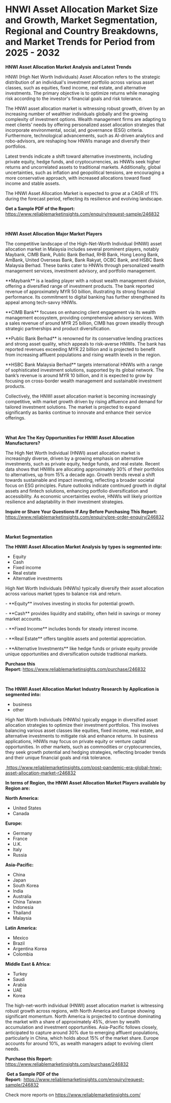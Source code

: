 <p><h1>HNWI Asset Allocation Market Size and Growth, Market Segmentation, Regional and Country Breakdowns, and Market Trends for Period from 2025 -  2032</h1></p><p><strong>HNWI Asset Allocation Market Analysis and Latest Trends</strong></p>
<p><p>HNWI (High Net Worth Individuals) Asset Allocation refers to the strategic distribution of an individual's investment portfolio across various asset classes, such as equities, fixed income, real estate, and alternative investments. The primary objective is to optimize returns while managing risk according to the investor's financial goals and risk tolerance.</p><p>The HNWI asset allocation market is witnessing robust growth, driven by an increasing number of wealthier individuals globally and the growing complexity of investment options. Wealth management firms are adapting to meet clients’ needs by offering personalized asset allocation strategies that incorporate environmental, social, and governance (ESG) criteria. Furthermore, technological advancements, such as AI-driven analytics and robo-advisors, are reshaping how HNWIs manage and diversify their portfolios.</p><p>Latest trends indicate a shift toward alternative investments, including private equity, hedge funds, and cryptocurrencies, as HNWIs seek higher returns and uncorrelated assets to traditional markets. Additionally, global uncertainties, such as inflation and geopolitical tensions, are encouraging a more conservative approach, with increased allocations toward fixed income and stable assets.</p><p>The HNWI Asset Allocation Market is expected to grow at a CAGR of 11% during the forecast period, reflecting its resilience and evolving landscape.</p></p>
<p><strong>Get a Sample PDF of the Report:&nbsp;</strong> <a href="https://www.reliablemarketinsights.com/enquiry/request-sample/246832?utm_campaign=3040&utm_medium=2&utm_source=Github&utm_content=ia&utm_term=30032025&utm_id=hnwi-asset-allocation">https://www.reliablemarketinsights.com/enquiry/request-sample/246832</a></p>
<p>&nbsp;</p>
<p><strong>HNWI Asset Allocation Major Market Players</strong></p>
<p><p>The competitive landscape of the High-Net-Worth Individual (HNWI) asset allocation market in Malaysia includes several prominent players, notably Maybank, CIMB Bank, Public Bank Berhad, RHB Bank, Hong Leong Bank, AmBank, United Overseas Bank, Bank Rakyat, OCBC Bank, and HSBC Bank Malaysia Berhad. These banks cater to HNWIs through personalized wealth management services, investment advisory, and portfolio management.</p><p>**Maybank** is a leading player with a robust wealth management division, offering a diversified range of investment products. The bank reported revenue of approximately MYR 50 billion, illustrating its strong financial performance. Its commitment to digital banking has further strengthened its appeal among tech-savvy HNWIs.</p><p>**CIMB Bank** focuses on enhancing client engagement via its wealth management ecosystem, providing comprehensive advisory services. With a sales revenue of around MYR 25 billion, CIMB has grown steadily through strategic partnerships and product diversification.</p><p>**Public Bank Berhad** is renowned for its conservative lending practices and strong asset quality, which appeals to risk-averse HNWIs. The bank has reported revenues exceeding MYR 22 billion and is projected to benefit from increasing affluent populations and rising wealth levels in the region.</p><p>**HSBC Bank Malaysia Berhad** targets international HNWIs with a range of sophisticated investment solutions, supported by its global network. The bank’s revenue is around MYR 10 billion, and it is expected to grow by focusing on cross-border wealth management and sustainable investment products.</p><p>Collectively, the HNWI asset allocation market is becoming increasingly competitive, with market growth driven by rising affluence and demand for tailored investment solutions. The market is projected to expand significantly as banks continue to innovate and enhance their service offerings.</p></p>
<p>&nbsp;</p>
<p><strong>What Are The Key Opportunities For HNWI Asset Allocation Manufacturers?</strong></p>
<p><p>The High Net Worth Individual (HNWI) asset allocation market is increasingly diverse, driven by a growing emphasis on alternative investments, such as private equity, hedge funds, and real estate. Recent data shows that HNWIs are allocating approximately 30% of their portfolios to alternatives, up from 15% a decade ago. Growth trends reveal a shift towards sustainable and impact investing, reflecting a broader societal focus on ESG principles. Future outlooks indicate continued growth in digital assets and fintech solutions, enhancing portfolio diversification and accessibility. As economic uncertainties evolve, HNWIs will likely prioritize resilience and adaptability in their investment strategies.</p></p>
<p><strong>Inquire or Share Your Questions If Any Before Purchasing This Report:</strong> <a href="https://www.reliablemarketinsights.com/enquiry/pre-order-enquiry/246832?utm_campaign=3040&utm_medium=2&utm_source=Github&utm_content=ia&utm_term=30032025&utm_id=hnwi-asset-allocation">https://www.reliablemarketinsights.com/enquiry/pre-order-enquiry/246832</a></p>
<p>&nbsp;</p>
<p><strong>Market Segmentation</strong></p>
<p><strong>The HNWI Asset Allocation Market Analysis by types is segmented into:</strong></p>
<p><ul><li>Equity</li><li>Cash</li><li>Fixed income</li><li>Real estate</li><li>Alternative investments</li></ul></p>
<p><p>High Net Worth Individuals (HNWIs) typically diversify their asset allocation across various market types to balance risk and return. </p><p>- **Equity** involves investing in stocks for potential growth.</p><p>- **Cash** provides liquidity and stability, often held in savings or money market accounts. </p><p>- **Fixed Income** includes bonds for steady interest income. </p><p>- **Real Estate** offers tangible assets and potential appreciation. </p><p>- **Alternative Investments** like hedge funds or private equity provide unique opportunities and diversification outside traditional markets.</p></p>
<p><strong>Purchase this Report:&nbsp;</strong><a href="https://www.reliablemarketinsights.com/purchase/246832?utm_campaign=3040&utm_medium=2&utm_source=Github&utm_content=ia&utm_term=30032025&utm_id=hnwi-asset-allocation">https://www.reliablemarketinsights.com/purchase/246832</a></p>
<p>&nbsp;</p>
<p><strong>The HNWI Asset Allocation Market Industry Research by Application is segmented into:</strong></p>
<p><ul><li>business</li><li>other</li></ul></p>
<p><p>High Net Worth Individuals (HNWIs) typically engage in diversified asset allocation strategies to optimize their investment portfolios. This involves balancing various asset classes like equities, fixed income, real estate, and alternative investments to mitigate risk and enhance returns. In business applications, HNWIs may focus on private equity or venture capital opportunities. In other markets, such as commodities or cryptocurrencies, they seek growth potential and hedging strategies, reflecting broader trends and their unique financial goals and risk tolerance.</p></p>
<p><a href="https://www.reliablemarketinsights.com/post-pandemic-era-global-hnwi-asset-allocation-market-r246832?utm_campaign=3040&utm_medium=2&utm_source=Github&utm_content=ia&utm_term=30032025&utm_id=hnwi-asset-allocation">&nbsp;https://www.reliablemarketinsights.com/post-pandemic-era-global-hnwi-asset-allocation-market-r246832</a></p>
<p><strong>In terms of Region, the HNWI Asset Allocation Market Players available by Region are:</strong></p>
<p>
    <p> <strong> North America: </strong>
        <ul>
            <li>United States</li>
            <li>Canada</li>
        </ul>
        </p> 
    <p> <strong> Europe: </strong>
        <ul>
            <li>Germany</li>
            <li>France</li>
            <li>U.K.</li>
            <li>Italy</li>
            <li>Russia</li>
        </ul>
        </p> 
    <p> <strong> Asia-Pacific: </strong>
        <ul>
            <li>China</li>
            <li>Japan</li>
            <li>South Korea</li>
            <li>India</li>
            <li>Australia</li>
            <li>China Taiwan</li>
            <li>Indonesia</li>
            <li>Thailand</li>
            <li>Malaysia</li>
        </ul>
        </p> 
    <p> <strong> Latin America: </strong>
        <ul>
            <li>Mexico</li>
            <li>Brazil</li>
            <li>Argentina Korea</li>
            <li>Colombia</li>
        </ul>
        </p> 
    <p> <strong> Middle East & Africa: </strong>
        <ul>
            <li>Turkey</li>
            <li>Saudi</li>
            <li>Arabia</li>
            <li>UAE</li>
            <li>Korea</li>
        </ul>
    </p>
    </p>
<p><p>The high-net-worth individual (HNWI) asset allocation market is witnessing robust growth across regions, with North America and Europe showing significant momentum. North America is projected to continue dominating the market with a share of approximately 45%, driven by wealth accumulation and investment opportunities. Asia-Pacific follows closely, anticipated to capture around 30% due to emerging affluent populations, particularly in China, which holds about 15% of the market share. Europe accounts for around 10%, as wealth managers adapt to evolving client needs.</p></p>
<p><strong>Purchase this Report: </strong><a href="https://www.reliablemarketinsights.com/purchase/246832?utm_campaign=3040&utm_medium=2&utm_source=Github&utm_content=ia&utm_term=30032025&utm_id=hnwi-asset-allocation">https://www.reliablemarketinsights.com/purchase/246832</a></p>
<p>&nbsp;<strong>Get a Sample PDF of the Report:&nbsp;&nbsp;</strong><a href="https://www.reliablemarketinsights.com/enquiry/request-sample/246832?utm_campaign=3040&utm_medium=2&utm_source=Github&utm_content=ia&utm_term=30032025&utm_id=hnwi-asset-allocation">https://www.reliablemarketinsights.com/enquiry/request-sample/246832</a></p>
<p><strong></strong></p>
<p>Check more reports on <a href="https://www.reliablemarketinsights.com/?utm_campaign=3040&utm_medium=2&utm_source=Github&utm_content=ia&utm_term=30032025&utm_id=hnwi-asset-allocation">https://www.reliablemarketinsights.com/</a></p>